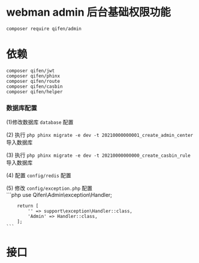 # webman admin 后台基础权限功能
``` 
composer require qifen/admin
```
# 依赖
```
composer qifen/jwt
composer qifen/phinx
composer qifen/route
composer qifen/casbin
composer qifen/helper
```
### 数据库配置

 (1)修改数据库 `database` 配置

 (2) 执行 `php phinx migrate -e dev -t 20210000000001_create_admin_center` 导入数据库

 (3) 执行 `php phinx migrate -e dev -t 20210000000000_create_casbin_rule` 导入数据库

 (4) 配置 `config/redis` 配置

 (5) 修改 `config/exception.php` 配置   
    ```php
        use Qifen\Admin\exception\Handler;

        return [
            '' => support\exception\Handler::class,
            'Admin' => Handler::class,
        ];
    ```

# 接口

```php

```